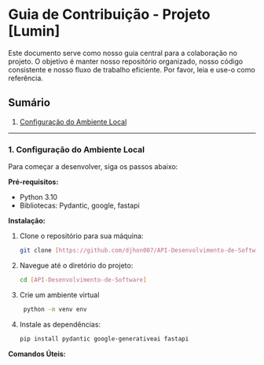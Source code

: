 # Guia de Contribuição - Projeto [Lumin]

Este documento serve como nosso guia central para a colaboração no projeto. 
O objetivo é manter nosso repositório organizado, nosso código consistente e nosso fluxo de trabalho eficiente. 
Por favor, leia e use-o como referência.

## Sumário
1.  [Configuração do Ambiente Local](#1-configuração-do-ambiente-local)
---

### 1. Configuração do Ambiente Local

Para começar a desenvolver, siga os passos abaixo:

**Pré-requisitos:**
* Python 3.10
* Bibliotecas: Pydantic, google, fastapi

**Instalação:**
1.  Clone o repositório para sua máquina:
    ```bash
    git clone [https://github.com/djhon007/API-Desenvolvimento-de-Software.git]
    ```

2.  Navegue até o diretório do projeto:
    ```bash
    cd [API-Desenvolvimento-de-Software]
    ```
3. Crie um ambiente virtual
   ```bash
    python -m venv env
    ```
5.  Instale as dependências:
    ```bash
    pip install pydantic google-generativeai fastapi
    ```

**Comandos Úteis:**
